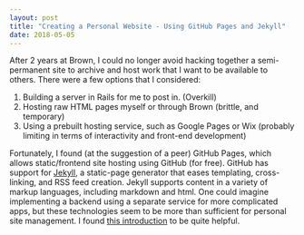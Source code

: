 ```yaml
---
layout: post
title: "Creating a Personal Website - Using GitHub Pages and Jekyll"
date: 2018-05-05
---
```


After 2 years at Brown, I could no longer avoid hacking together a semi-permanent site to archive and host work that I want to be available to others. There were a few options that I considered:
1. Building a server in Rails for me to post in. (Overkill)
2. Hosting raw HTML pages myself or through Brown (brittle, and temporary)
3. Using a prebuilt hosting service, such as Google Pages or Wix (probably limiting in terms of interactivity and front-end development)

Fortunately, I found (at the suggestion of a peer) GitHub Pages, which allows static/frontend site hosting using GitHub (for free). GitHub has support for [Jekyll](http://jekyllrb.com), a static-page generator that eases templating, cross-linking, and RSS feed creation. Jekyll supports content in a variety of markup languages, including markdown and html. One could imagine implementing a backend using a separate service for more complicated apps, but these technologies seem to be more than sufficient for personal site management. I found [this introduction](http://jmcglone.com/guides/github-pages/) to be quite helpful.
